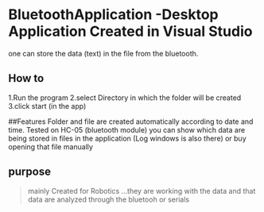 # BluetoothApplication -Desktop Application Created in Visual Studio
one can store the data (text) in the file from the bluetooth. 

## How to 
1.Run the program 
2.select Directory in which the folder will be created
3.click start (in the app)

##Features
Folder and file are created automatically according to date and time. Tested on HC-05 (bluetooth module)
you can show which data are being stored in files in the application (Log windows is also there)
or buy opening that file manually 

## purpose
> mainly Created for Robotics ...they are working with the data and that data are analyzed through the bluetooh or serials


